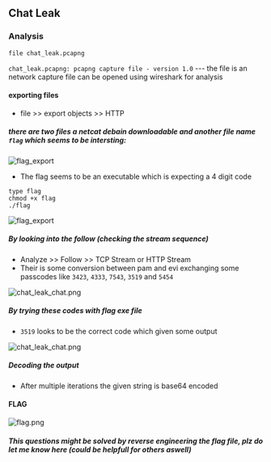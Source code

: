 ## Chat Leak

### Analysis

```
file chat_leak.pcapng 
```

`chat_leak.pcapng: pcapng capture file - version 1.0` --- the file is an network capture file can be opened using wireshark for analysis

#### exporting files

* file >> export objects >> HTTP

##### there are two files a netcat debain downloadable and another file name `flag` which seems to be intersting:

![flag_export](https://github.com/shybu9/THE_HACKERS_MEETUP/blob/main/writeups/december/chat_leak/chat_leak_export_Flag_v0.png)<br>

* The flag seems to be an executable which is expecting a 4 digit code

```
type flag
chmod +x flag
./flag
```

![flag_export](https://github.com/shybu9/THE_HACKERS_MEETUP/blob/main/writeups/december/chat_leak/flag_type_exe.png)<br>

##### By looking into the follow (checking the stream sequence)

* Analyze >> Follow >> TCP Stream or HTTP Stream
* Their is some conversion between 	pam and evi exchanging some passcodes like `3423`, `4333`, `7543`, `3519` and `5454`

![chat_leak_chat.png](https://github.com/shybu9/THE_HACKERS_MEETUP/blob/main/writeups/december/chat_leak/chat_leak_chat.png)<br>

##### By trying these codes with flag exe file

* `3519` looks to be the correct code which given some output

![chat_leak_chat.png](https://github.com/shybu9/THE_HACKERS_MEETUP/blob/main/writeups/december/chat_leak/chat_leak_chat.png)<br>

##### Decoding the output

* After multiple iterations the given string is base64 encoded

#### FLAG

![flag.png](https://github.com/shybu9/THE_HACKERS_MEETUP/blob/main/writeups/december/chat_leak/chat_leak_flag.png)<br>


##### This questions might be solved by reverse engineering the flag file, plz do let me know here (could be helpfull for others aswell)
